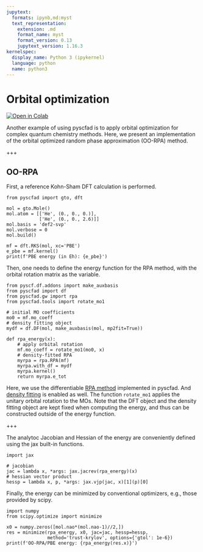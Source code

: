 ```yaml
---
jupytext:
  formats: ipynb,md:myst
  text_representation:
    extension: .md
    format_name: myst
    format_version: 0.13
    jupytext_version: 1.16.3
kernelspec:
  display_name: Python 3 (ipykernel)
  language: python
  name: python3
---
```


# Orbital optimization

[![Open in Colab](https://colab.research.google.com/assets/colab-badge.svg)](https://colab.research.google.com/github/fishjojo/pyscfad/blob/doc/doc/source/getting_started/tutorial/02_oorpa.ipynb)

Another example of using pyscfad is to apply orbital optimization for complex quantum chemistry methods.
Here, we present an implementation of the orbital optimized random phase approximation (OO-RPA) method.

+++

## OO-RPA

First, a reference Kohn-Sham DFT calculation is performed.

```{code-cell} ipython3
from pyscfad import gto, dft

mol = gto.Mole()
mol.atom = [['He', (0., 0., 0.)],
            ['He', (0., 0., 2.6)]]
mol.basis = 'def2-svp'
mol.verbose = 0
mol.build()

mf = dft.RKS(mol, xc='PBE')
e_pbe = mf.kernel()
print(f'PBE energy (in Eh): {e_pbe}')
```

Then, one needs to define the energy function for the RPA method, with the orbital rotation matrix as the variable.

```{code-cell} ipython3
from pyscf.df.addons import make_auxbasis
from pyscfad import df
from pyscfad.gw import rpa
from pyscfad.tools import rotate_mo1

# initial MO coefficients
mo0 = mf.mo_coeff
# density fitting object
mydf = df.DF(mol, make_auxbasis(mol, mp2fit=True))

def rpa_energy(x):
    # apply orbital rotation
    mf.mo_coeff = rotate_mo1(mo0, x)
    # density-fitted RPA
    myrpa = rpa.RPA(mf)
    myrpa.with_df = mydf
    myrpa.kernel()
    return myrpa.e_tot
```

Here, we use the differentiable [RPA method](https://github.com/fishjojo/pyscfad/blob/main/pyscfad/gw/rpa.py) implemented in pyscfad.
And [density fitting](https://github.com/fishjojo/pyscfad/blob/main/pyscfad/df/df.py) is enabled as well.
The function `rotate_mo1` applies the unitary orbital rotation to the MOs.
Note that the DFT object and the density fitting object are kept fixed when computing the energy,
and thus can be constructed outside of the energy function.

+++

The analytoc Jacobian and Hessian of the energy are conveniently defined using the jax built-in functions.

```{code-cell} ipython3
import jax

# jacobian
jac = lambda x, *args: jax.jacrev(rpa_energy)(x)
# hessian vector product
hessp = lambda x, p, *args: jax.vjp(jac, x)[1](p)[0]
```

Finally, the energy can be minimized by conventional optimizers, e.g., those provided by scipy.

```{code-cell} ipython3
import numpy
from scipy.optimize import minimize

x0 = numpy.zeros([mol.nao*(mol.nao-1)//2,])
res = minimize(rpa_energy, x0, jac=jac, hessp=hessp,
               method='trust-krylov', options={'gtol': 1e-6})
print(f'OO-RPA/PBE energy: {rpa_energy(res.x)}')
```
